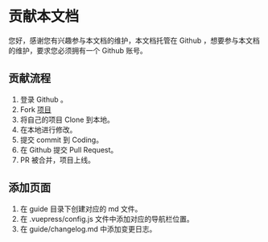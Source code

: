 # 贡献本文档

您好，感谢您有兴趣参与本文档的维护，本文档托管在 Github ，想要参与本文档的维护，要求您必须拥有一个 Github 账号。


## 贡献流程

1. 登录 Github 。
2. Fork [项目](https://github.com/bestony/djangdocs.com)
3. 将自己的项目 Clone 到本地。
4. 在本地进行修改。
5. 提交 commit 到 Coding。
6. 在 Github 提交 Pull Request。
7. PR 被合并，项目上线。


## 添加页面

1. 在 guide 目录下创建对应的 md 文件。
2. 在 .vuepress/config.js 文件中添加对应的导航栏位置。
3. 在 guide/changelog.md 中添加变更日志。

